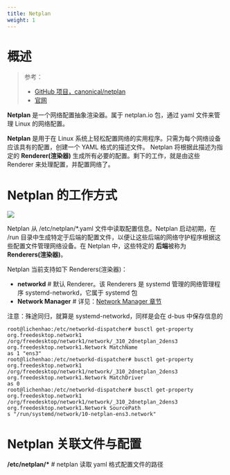 ```yaml
---
title: Netplan
weight: 1
---
```


# 概述

> 参考：
> - [GitHub 项目，canonical/netplan](https://github.com/canonical/netplan)
> - [官网](https://netplan.io/)

**Netplan** 是一个网络配置抽象渲染器。属于 netplan.io 包，通过 yaml 文件来管理 Linux 的网络配置。

**Netplan** 是用于在 Linux 系统上轻松配置网络的实用程序。只需为每个网络设备应该具有的配置，创建一个 YAML 格式的描述文件。 Netplan 将根据此描述为指定的 **Renderer(渲染器)** 生成所有必要的配置。剩下的工作，就是由这些 Renderer 来处理配置，并配置网络了。

# Netplan 的工作方式

![](https://notes-learning.oss-cn-beijing.aliyuncs.com/vv96im/1616165548496-6a738611-4db5-4f06-9cfe-ce0c82d9cf01.png)

Netplan 从 /etc/netplan/\*.yaml 文件中读取配置信息。Netplan 启动初期，在 /run 目录中生成特定于后端的配置文件，以便让这些后端的网络守护程序根据这些配置文件管理网络设备。在 Netplan 中，这些特定的 **后端**被称为 **Renderers(渲染器)**。

Netplan 当前支持如下 Renderers(渲染器)：

- **networkd** # 默认 Renderer。该 Renderers 是 systemd 管理的网络管理程序 systemd-networkd，它属于 systemd 包
- **Network Manager** # 详见：[Network Manager 章节](https://www.yuque.com/go/doc/33221845)

注意：殊途同归，就算是 systemd-networkd，同样是会在 d-bus 中保存信息的

    root@lichenhao:/etc/networkd-dispatcher# busctl get-property org.freedesktop.network1 /org/freedesktop/network1/network/_310_2dnetplan_2dens3 org.freedesktop.network1.Network MatchName
    as 1 "ens3"
    root@lichenhao:/etc/networkd-dispatcher# busctl get-property org.freedesktop.network1 /org/freedesktop/network1/network/_310_2dnetplan_2dens3 org.freedesktop.network1.Network MatchDriver
    as 0
    root@lichenhao:/etc/networkd-dispatcher# busctl get-property org.freedesktop.network1 /org/freedesktop/network1/network/_310_2dnetplan_2dens3 org.freedesktop.network1.Network SourcePath
    s "/run/systemd/network/10-netplan-ens3.network"

# Netplan 关联文件与配置

**/etc/netplan/\*** # netplan 读取 yaml 格式配置文件的路径
